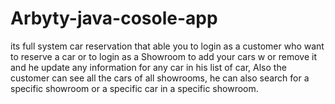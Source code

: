 # Arbyty-java-cosole-app
its full system car reservation that able you to login as a customer who want to reserve a car or to login as a Showroom to add your cars w or remove it and he update any information for any car in his list of car, Also the customer can see all the cars of all showrooms, he can also search for a specific showroom or a specific car in a specific showroom.
